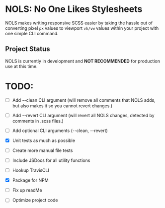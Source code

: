 # NOLS: No One Likes Stylesheets
NOLS makes writing responsive SCSS easier by taking the hassle out of converting pixel `px` values to viewport `vh/vw` 
values within your project with one simple CLI command.

## Project Status
NOLS is currently in development and **NOT RECOMMENDED** for production use at this time. 

# TODO: 

- [ ] Add --clean CLI argument (will remove all comments that NOLS adds, but also makes it so you cannot revert 
changes.)

- [ ] Add --revert CLI argument (will revert all NOLS changes, detected by comments in .scss files.)

- [ ] Add optional CLI arguments (--clean, --revert)

- [X] Unit tests as much as possible

- [ ] Create more manual file tests

- [ ] Include JSDocs for all utility functions

- [ ] Hookup TravisCLI

- [X] Package for NPM

- [ ] Fix up readMe

- [ ] Optimize project code
